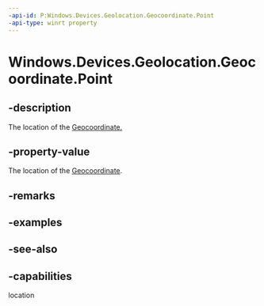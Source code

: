 ```yaml
---
-api-id: P:Windows.Devices.Geolocation.Geocoordinate.Point
-api-type: winrt property
---
```


<!-- Property syntax
public Windows.Devices.Geolocation.Geopoint Point { get; }
-->

# Windows.Devices.Geolocation.Geocoordinate.Point

## -description
The location of the [Geocoordinate.](geocoordinate.md)

## -property-value
The location of the [Geocoordinate](geocoordinate.md).

## -remarks

## -examples

## -see-also

## -capabilities
location
